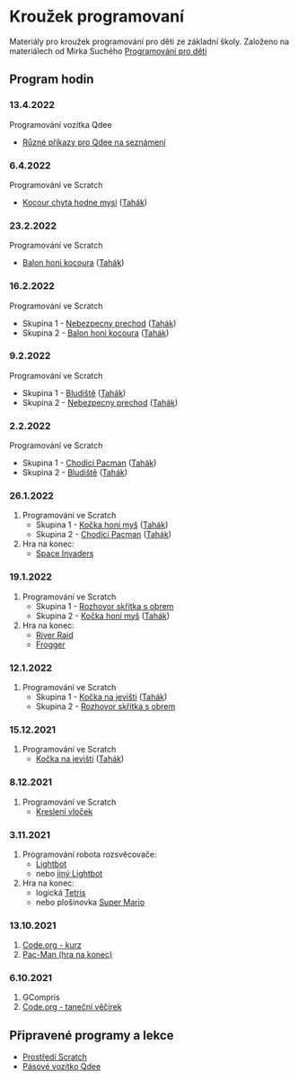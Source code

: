 # Kroužek programovaní

Materiály pro kroužek programování pro děti ze základní školy.
Založeno na materiálech od Mirka Suchého [Programování pro děti](https://github.com/xsuchy/programovani_pro_deti/blob/master/README.md)

## Program hodin


### 13.4.2022
Programování vozítka Qdee
- [Různé příkazy pro Qdee na seznámení](https://makecode.microbit.org/#pub:_WzXDmP1M2Y4d)

### 6.4.2022
Programování ve Scratch
- [Kocour chyta hodne mysi](https://scratch.mit.edu/projects/672016060/editor/)
  ([Tahák](https://scratch.mit.edu/projects/672009104/fullscreen/))

### 23.2.2022
Programování ve Scratch
- [Balon honi kocoura](https://scratch.mit.edu/projects/645384274/editor/)
  ([Tahák](https://scratch.mit.edu/projects/645380572/fullscreen/))

### 16.2.2022
Programování ve Scratch
- Skupina 1 - [Nebezpecny prechod](https://scratch.mit.edu/projects/641443830/editor/)
  ([Tahák](https://scratch.mit.edu/projects/641432142/fullscreen/))
- Skupina 2 - [Balon honi kocoura](https://scratch.mit.edu/projects/645384274/editor/)
  ([Tahák](https://scratch.mit.edu/projects/645380572/fullscreen/))

### 9.2.2022
Programování ve Scratch
- Skupina 1 - [Bludiště](https://scratch.mit.edu/projects/636345783/editor/)
  ([Tahák](https://scratch.mit.edu/projects/635428934/fullscreen/))
- Skupina 2 - [Nebezpecny prechod](https://scratch.mit.edu/projects/641443830/editor/)
  ([Tahák](https://scratch.mit.edu/projects/641432142/fullscreen/))

### 2.2.2022
Programování ve Scratch
- Skupina 1 - [Chodící Pacman](https://scratch.mit.edu/projects/633901415/editor/)
  ([Tahák](https://scratch.mit.edu/projects/633873467/fullscreen/))
- Skupina 2 - [Bludiště](https://scratch.mit.edu/projects/636345783/editor/)
  ([Tahák](https://scratch.mit.edu/projects/635428934/fullscreen/))

### 26.1.2022
1. Programování ve Scratch
   - Skupina 1 - [Kočka honí myš](https://scratch.mit.edu/projects/629705940/editor/)
     ([Tahák](https://scratch.mit.edu/projects/629703650/fullscreen/))
   - Skupina 2 - [Chodící Pacman](https://scratch.mit.edu/projects/633901415/editor/)
     ([Tahák](https://scratch.mit.edu/projects/633873467/fullscreen/))
2. Hra na konec:
   - [Space Invaders](https://scratch.mit.edu/projects/46553046/fullscreen/)

### 19.1.2022
1. Programování ve Scratch
   - Skupina 1 - [Rozhovor skřítka s obrem](https://scratch.mit.edu/projects/627204211/editor/)
   - Skupina 2 - [Kočka honí myš](https://scratch.mit.edu/projects/629705940)
     ([Tahák](https://scratch.mit.edu/projects/629703650/fullscreen/))
2. Hra na konec:
   - [River Raid](https://scratch.mit.edu/projects/20428294/fullscreen/)
   - [Frogger](https://scratch.mit.edu/projects/12221773/fullscreen/)

### 12.1.2022
1. Programování ve Scratch
   - Skupina 1 - [Kočka na jevišti](https://scratch.mit.edu/projects/617311963/editor/)
     ([Tahák](https://scratch.mit.edu/projects/617285613/fullscreen/))
   - Skupina 2 - [Rozhovor skřítka s obrem](https://scratch.mit.edu/projects/627204211/editor/)

### 15.12.2021
1. Programování ve Scratch
   - [Kočka na jevišti](https://scratch.mit.edu/projects/617311963/editor/)
     ([Tahák](https://scratch.mit.edu/projects/617285613/fullscreen/))
 
### 8.12.2021
1. Programování ve Scratch
   - [Kreslení vloček](https://scratch.mit.edu/projects/613433973/editor/)

### 3.11.2021
1. Programování robota rozsvěcovače:
   - [Lightbot](https://www.gameflare.com/online-game/light-bot/)
   - nebo [jiný Lightbot](https://www.lightbot.lu/)
2. Hra na konec:
   - logická [Tetris](https://scratch.mit.edu/projects/21239656/fullscreen/)
   - nebo plošinovka [Super Mario](https://scratch.mit.edu/projects/2176968/fullscreen/) 

### 13.10.2021
1. [Code.org - kurz](https://studio.code.org/s/express-2021/lessons/1/levels/2)
2. [Pac-Man (hra na konec)](https://scratch.mit.edu/projects/254234311/fullscreen/)

### 6.10.2021
1. GCompris
2. [Code.org - taneční věčírek](https://studio.code.org/s/dance-2019/stage/1/puzzle/1)

## Připravené programy a lekce
- [Prostředí Scratch](scratch/README.md)
- [Pásové vozítko Qdee](qdee/README.md)
